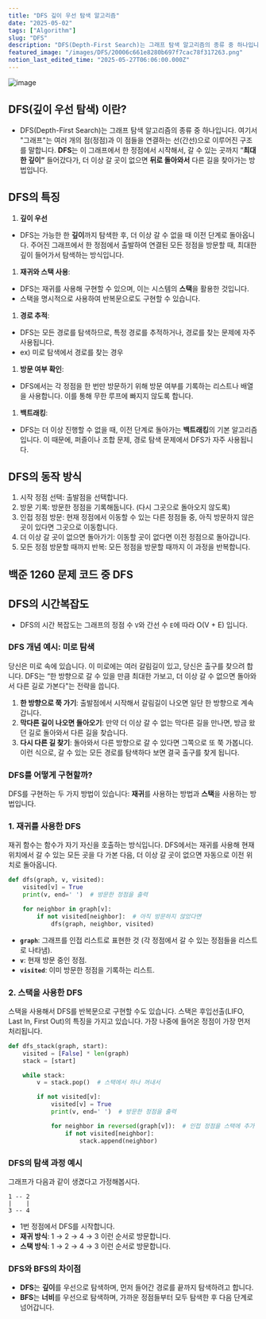 ```yaml
---
title: "DFS 깊이 우선 탐색 알고리즘"
date: "2025-05-02"
tags: ["Algorithm"]
slug: "DFS"
description: "DFS(Depth-First Search)는 그래프 탐색 알고리즘의 종류 중 하나입니다. 여기서 그래프는 여러 개의 점(정점)과 이 점들을 연결하는 선(간선)으로 이루어진 구조를 말합니다."
featured_image: "/images/DFS/20006c661e8280b697f7cac78f317263.png"
notion_last_edited_time: "2025-05-27T06:06:00.000Z"
---
```

![image](/images/DFS/20006c661e8280b697f7cac78f317263.png)

## DFS(깊이 우선 탐색) 이란?
- DFS(Depth-First Search)는 그래프 탐색 알고리즘의 종류 중 하나입니다. 
여기서 "그래프"는 여러 개의 점(정점)과 이 점들을 연결하는 선(간선)으로 이루어진 구조를 말합니다. 
**DFS**는 이 그래프에서 한 정점에서 시작해서, 갈 수 있는 곳까지 “**최대한 깊이”** 들어갔다가, 더 이상 갈 곳이 없으면 **뒤로 돌아와서** 다른 길을 찾아가는 방법입니다.
## DFS의 특징
1. **깊이 우선**
  - DFS는 가능한 한 **깊이**까지 탐색한 후, 더 이상 갈 수 없을 때 이전 단계로 돌아옵니다.
주어진 그래프에서 한 정점에서 출발하여 연결된 모든 정점을 방문할 때, 최대한 깊이 들어가서 탐색하는 방식입니다.
1. **재귀와 스택 사용**:
  - DFS는 재귀를 사용해 구현할 수 있으며, 이는 시스템의 **스택**을 활용한 것입니다.
  - 스택을 명시적으로 사용하여 반복문으로도 구현할 수 있습니다.
1. **경로 추적**:
  - DFS는 모든 경로를 탐색하므로, 특정 경로를 추적하거나, 경로를 찾는 문제에 자주 사용됩니다.
  - ex) 미로 탐색에서 경로를 찾는 경우
1. **방문 여부 확인**:
  - DFS에서는 각 정점을 한 번만 방문하기 위해 방문 여부를 기록하는 리스트나 배열을 사용합니다. 
이를 통해 무한 루프에 빠지지 않도록 합니다.
1. **백트래킹**:
  - DFS는 더 이상 진행할 수 없을 때, 이전 단계로 돌아가는 **백트래킹**의 기본 알고리즘입니다.
이 때문에, 퍼즐이나 조합 문제, 경로 탐색 문제에서 DFS가 자주 사용됩니다.
## DFS의 동작 방식
1. 시작 정점 선택: 출발점을 선택합니다.
1. 방문 기록: 방문한 정점을 기록해둡니다. (다시 그곳으로 돌아오지 않도록)
1. 인접 정점 방문: 현재 정점에서 이동할 수 있는 다른 정점들 중, 아직 방문하지 않은 곳이 있다면 그곳으로 이동합니다.
1. 더 이상 갈 곳이 없으면 돌아가기: 이동할 곳이 없다면 이전 정점으로 돌아갑니다.
1. 모든 정점 방문할 때까지 반복: 모든 정점을 방문할 때까지 이 과정을 반복합니다.
## 백준 1260 문제 코드 중 DFS
## DFS의 시간복잡도
- DFS의 시간 복잡도는 그래프의 정점 수 `V`와 간선 수 `E`에 따라 O(V + E) 입니다.
### DFS 개념 예시: 미로 탐색
당신은 미로 속에 있습니다. 이 미로에는 여러 갈림길이 있고, 당신은 출구를 찾으려 합니다. DFS는 “한 방향으로 갈 수 있을 만큼 최대한 가보고, 더 이상 갈 수 없으면 돌아와서 다른 길로 가본다"는 전략을 씁니다.
1. **한 방향으로 쭉 가기**: 출발점에서 시작해서 갈림길이 나오면 일단 한 방향으로 계속 갑니다.
1. **막다른 길이 나오면 돌아오기**: 만약 더 이상 갈 수 없는 막다른 길을 만나면, 방금 왔던 길로 돌아와서 다른 길을 찾습니다.
1. **다시 다른 길 찾기**: 돌아와서 다른 방향으로 갈 수 있다면 그쪽으로 또 쭉 가봅니다.
이런 식으로, 갈 수 있는 모든 경로를 탐색하다 보면 결국 출구를 찾게 됩니다.
### DFS를 어떻게 구현할까?

DFS를 구현하는 두 가지 방법이 있습니다: **재귀**를 사용하는 방법과 **스택**을 사용하는 방법입니다.

### 1. 재귀를 사용한 DFS

재귀 함수는 함수가 자기 자신을 호출하는 방식입니다. DFS에서는 재귀를 사용해 현재 위치에서 갈 수 있는 모든 곳을 다 가본 다음, 더 이상 갈 곳이 없으면 자동으로 이전 위치로 돌아옵니다.

```python
def dfs(graph, v, visited):
    visited[v] = True
    print(v, end=' ')  # 방문한 정점을 출력

    for neighbor in graph[v]:
        if not visited[neighbor]:  # 아직 방문하지 않았다면
            dfs(graph, neighbor, visited)

```
- **`graph`**: 그래프를 인접 리스트로 표현한 것 (각 정점에서 갈 수 있는 정점들을 리스트로 나타냄).
- **`v`**: 현재 방문 중인 정점.
- **`visited`**: 이미 방문한 정점을 기록하는 리스트.
### 2. 스택을 사용한 DFS
스택을 사용해서 DFS를 반복문으로 구현할 수도 있습니다. 스택은 후입선출(LIFO, Last In, First Out)의 특징을 가지고 있습니다. 가장 나중에 들어온 정점이 가장 먼저 처리됩니다.

```python
def dfs_stack(graph, start):
    visited = [False] * len(graph)
    stack = [start]

    while stack:
        v = stack.pop()  # 스택에서 하나 꺼내서

        if not visited[v]:
            visited[v] = True
            print(v, end=' ')  # 방문한 정점을 출력

            for neighbor in reversed(graph[v]):  # 인접 정점을 스택에 추가
                if not visited[neighbor]:
                    stack.append(neighbor)

```
### DFS의 탐색 과정 예시
그래프가 다음과 같이 생겼다고 가정해봅시다.

```plain text
1 -- 2
|    |
3 -- 4

```
- 1번 정점에서 DFS를 시작합니다.
- **재귀 방식**: 1 → 2 → 4 → 3 이런 순서로 방문합니다.
- **스택 방식**: 1 → 2 → 4 → 3 이런 순서로 방문합니다.
### DFS와 BFS의 차이점
- **DFS**는 **깊이**를 우선으로 탐색하며, 먼저 들어간 경로를 끝까지 탐색하려고 합니다.
- **BFS**는 **너비**를 우선으로 탐색하며, 가까운 정점들부터 모두 탐색한 후 다음 단계로 넘어갑니다.